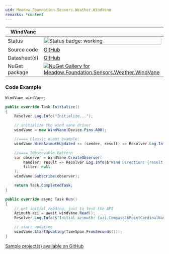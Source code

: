 ```yaml
---
uid: Meadow.Foundation.Sensors.Weather.WindVane
remarks: *content
---
```


| WindVane | |
|--------|--------|
| Status | <img src="https://img.shields.io/badge/Working-brightgreen" style="width: auto; height: -webkit-fill-available;" alt="Status badge: working" /> |
| Source code | [GitHub](https://github.com/WildernessLabs/Meadow.Foundation/tree/main/Source/Meadow.Foundation.Peripherals/Sensors.Weather.WindVane) |
| Datasheet(s) | [GitHub](https://github.com/WildernessLabs/Meadow.Foundation/tree/main/Source/Meadow.Foundation.Peripherals/Sensors.Weather.WindVane/Datasheet) |
| NuGet package | <a href="https://www.nuget.org/packages/Meadow.Foundation.Sensors.Weather.WindVane/" target="_blank"><img src="https://img.shields.io/nuget/v/Meadow.Foundation.Sensors.Weather.WindVane.svg?label=Meadow.Foundation.Sensors.Weather.WindVane" alt="NuGet Gallery for Meadow.Foundation.Sensors.Weather.WindVane" /></a> |

### Code Example

```csharp
WindVane windVane;

public override Task Initialize()
{
    Resolver.Log.Info("Initialize...");

    // initialize the wind vane driver
    windVane = new WindVane(Device.Pins.A00);

    //==== Classic event example:
    windVane.WindAzimuthUpdated += (sender, result) => Resolver.Log.Info($"Updated event {result.New.DecimalDegrees}");

    //==== IObservable Pattern
    var observer = WindVane.CreateObserver(
        handler: result => Resolver.Log.Info($"Wind Direction: {result.New.Compass16PointCardinalName}"),
        filter: null
    );
    windVane.Subscribe(observer);

    return Task.CompletedTask;
}

public override async Task Run()
{
    // get initial reading, just to test the API
    Azimuth azi = await windVane.Read();
    Resolver.Log.Info($"Initial azimuth: {azi.Compass16PointCardinalName}");

    // start updating
    windVane.StartUpdating(TimeSpan.FromSeconds(1));
}

```

[Sample project(s) available on GitHub](https://github.com/WildernessLabs/Meadow.Foundation/tree/main/Source/Meadow.Foundation.Peripherals/Sensors.Weather.WindVane/Samples/WindVane_Sample)


